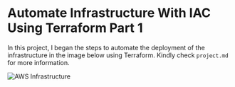 # Automate Infrastructure With IAC Using Terraform Part 1

In this project, I began the steps to automate the deployment of the infrastructure in the image below using Terraform. Kindly check `project.md` for more information.

![AWS Infrastructure](image/infra.png)
